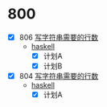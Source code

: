 # 800

- [x] 806 [写字符串需要的行数](806-number-of-lines-to-write-string.md)
    * [haskell](/hs/src/Q800/Q806.hs)
        - [x] 计划A
        - [x] 计划B
- [x] 804 [写字符串需要的行数](804-unique-morse-code-words.md)
    * [haskell](/hs/src/Q800/Q804.hs)
        - [x] 计划A
